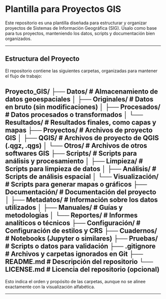 # Plantilla para Proyectos GIS

Este repositorio es una plantilla diseñada para estructurar y organizar proyectos de Sistemas de Información Geográfica (SIG). Úsalo como base para tus proyectos, manteniendo los datos, scripts y documentación bien organizados.

---

## Estructura del Proyecto

El repositorio contiene las siguientes carpetas, organizadas para mantener el flujo de trabajo:

Proyecto_GIS/
├── Datos/                  # Almacenamiento de datos geoespaciales
│   ├── Originales/         # Datos en bruto (sin modificaciones)
│   ├── Procesados/         # Datos procesados o transformados
│   └── Resultados/         # Resultados finales, como capas y mapas
├── Proyectos/              # Archivos de proyecto GIS
│   ├── QGIS/               # Archivos de proyecto de QGIS (.qgz, .qgs)
│   └── Otros/              # Archivos de otros softwares GIS
├── Scripts/                # Scripts para análisis y procesamiento
│   ├── Limpieza/           # Scripts para limpieza de datos
│   ├── Análisis/           # Scripts de análisis espacial
│   └── Visualización/      # Scripts para generar mapas o gráficos
├── Documentación/          # Documentación del proyecto
│   ├── Metadatos/          # Información sobre los datos utilizados
│   ├── Manuales/           # Guías y metodologías
│   └── Reportes/           # Informes analíticos o técnicos
├── Configuración/          # Configuración de estilos y CRS
├── Cuadernos/              # Notebooks (Jupyter o similares)
├── Pruebas/                # Scripts o datos para validación
├── .gitignore              # Archivos y carpetas ignorados en Git
├── README.md               # Descripción del repositorio
└── LICENSE.md              # Licencia del repositorio (opcional)
---

Esto indica el orden y propósito de las carpetas, aunque no se alinee exactamente con la visualización alfabética.

---

